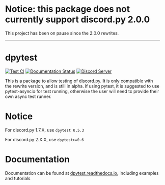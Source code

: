 # Notice: this package does not currently support discord.py 2.0.0

This project has been on pause since the 2.0.0 rewrites.

---

# dpytest

[![Test CI](https://github.com/CraftSpider/dpytest/actions/workflows/test-ci.yml/badge.svg)](https://github.com/CraftSpider/dpytest/actions/workflows/test-ci.yml)
[![Documentation Status](https://readthedocs.org/projects/dpytest/badge/?version=latest)](https://dpytest.readthedocs.io/en/latest/?badge=latest)
[![Discord Server](https://img.shields.io/discord/523301176309972993.svg?label=Support%20Discord)](https://discord.gg/aNe8DqAuxd)


This is a package to allow testing of discord.py.
It is only compatible with the rewrite version, and is still in alpha.
If using pytest, it is suggested to use pytest-asyncio for test running, otherwise the user will need
to provide their own async test runner.

# Notice

For discord.py 1.7.X, use `dpytest 0.5.3`

For discord.py 2.X.X, use `dpytest>=0.6`

# Documentation

Documentation can be found at [dpytest.readthedocs.io](https://dpytest.readthedocs.io/en/latest/), including examples and tutorials
